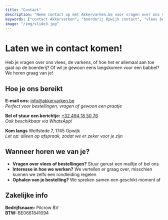 ```yaml
---
title: "Contact"
description: "Neem contact op met Akkervarken.be voor vragen over ons vlees, bestellingen of om een afspraak te maken. We helpen u graag verder."
keywords: ["contact Akkervarken", "boerderij Opwijk contact", "vlees bestellen contact", "Wolfstede Opwijk"]
image: "/img/slide3.jpg"
---
```


# Laten we in contact komen!

Heb je vragen over ons vlees, de varkens, of hoe het er allemaal aan toe gaat op de boerderij? Of wil je gewoon eens langskomen voor een babbel? We horen graag van je!

## Hoe je ons bereikt

**E-mail ons:**
[info@akkervarken.be](mailto:info@akkervarken.be) \
_Perfect voor bestellingen, vragen of gewoon een praatje_

**Bel of stuur een berichtje:**
[+32 494 18 50 76](tel:+32494185076) \
_Ook beschikbaar via WhatsApp!_

**Kom langs**
Wolfstede 7, 1745 Opwijk \
_Let op: alleen op afspraak, zodat we er zeker voor je zijn_

## Wanneer horen we van je?

- **Vragen over vlees of bestellingen?** Stuur gerust een mailtje of bel ons
- **Interesse in hoe we werken?** We vertellen er graag over, misschien kunnen we zelfs een rondleiding regelen
- **Ophalen van je bestelling?** We spreken samen een geschikt moment af

## Zakelijke info

**Bedrijfsnaam:** Pilcrow BV \
**BTW:** BE0661841094
